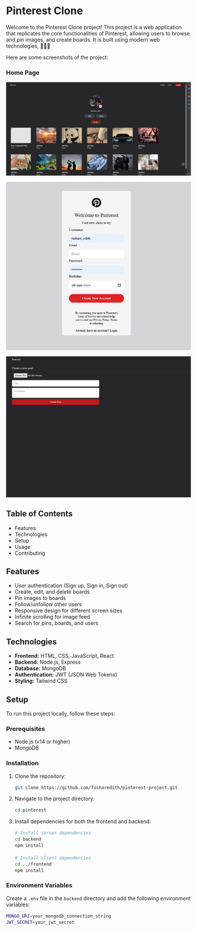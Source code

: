 # Pinterest Clone

Welcome to the Pinterest Clone project! This project is a web application that replicates the core functionalities of Pinterest, allowing users to browse and pin images, and create boards. It is built using modern web technologies, 🚀🚀🚀

Here are some screenshots of the project:

### Home Page
![Home Page](myapp/Screenshot%202024-08-16%20042243.png)

![Acc. View](myapp/Screenshot%202024-08-16%20042136.png)

![Upload view](myapp/Screenshot%202024-08-16%20042259.png)

## Table of Contents

- Features
- Technologies
- Setup
- Usage
- Contributing


## Features

- User authentication (Sign up, Sign in, Sign out)
- Create, edit, and delete boards
- Pin images to boards
- Follow/unfollow other users
- Responsive design for different screen sizes
- Infinite scrolling for image feed
- Search for pins, boards, and users

## Technologies

- **Frontend:** HTML, CSS, JavaScript, React
- **Backend:** Node.js, Express
- **Database:** MongoDB
- **Authentication:** JWT (JSON Web Tokens)
- **Styling:** Tailwind CSS


## Setup

To run this project locally, follow these steps:

### Prerequisites

- Node.js (v14 or higher)
- MongoDB

### Installation

1. Clone the repository:
    ```bash
    git clone https://github.com/Tusharedith/pinterest-project.git
    ```
2. Navigate to the project directory:
    ```bash
    cd pinterest
    ```
3. Install dependencies for both the frontend and backend:
    ```bash
    # Install server dependencies
    cd backend
    npm install
    
    # Install client dependencies
    cd ../frontend
    npm install
    ```

### Environment Variables

Create a `.env` file in the `backend` directory and add the following environment variables:

```bash
MONGO_URI=your_mongodb_connection_string
JWT_SECRET=your_jwt_secret

